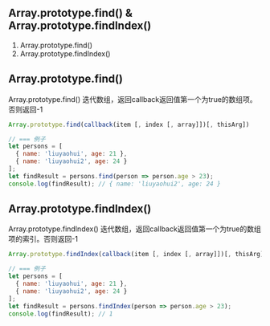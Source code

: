 

## Array.prototype.find() & Array.prototype.findIndex()
1. Array.prototype.find() 
2. Array.prototype.findIndex()

## Array.prototype.find()
Array.prototype.find() 迭代数组，返回callback返回值第一个为true的数组项。否则返回-1

```js
Array.prototype.find(callback(item [, index [, array]])[, thisArg])

// === 例子
let persons = [
  { name: 'liuyaohui', age: 21 },
  { name: 'liuyaohui2', age: 24 }
];
let findResult = persons.find(person => person.age > 23);
console.log(findResult); // { name: 'liuyaohui2', age: 24 }
```

## Array.prototype.findIndex()
Array.prototype.findIndex() 迭代数组，返回callback返回值第一个为true的数组项的索引。否则返回-1
```js
Array.prototype.findIndex(callback(item [, index [, array]])[, thisArg])

// === 例子
let persons = [
  { name: 'liuyaohui', age: 21 },
  { name: 'liuyaohui2', age: 24 }
];
let findResult = persons.findIndex(person => person.age > 23);
console.log(findResult); // 1
```